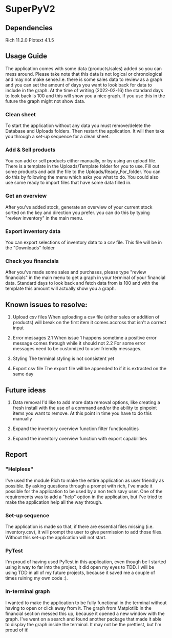 # SuperPyV2

## Dependencies

Rich 11.2.0
Plotext 4.1.5

## Usage Guide

The application comes with some data (products/sales) added so you can mess around. Please take note that this data is not logical or chronological and may not make sense.I.e. there is some sales data to review as a graph and you can set the amount of days you want to look back for data to include in the graph. At the time of writing (2022-02-16) the standard days to look back is 100 and this will show you a nice graph. If you use this in the future the graph might not show data.

### Clean sheet

To start the application without any data you must remove/delete the Database and Uploads folders. Then restart the application. It will then take you through a set-up sequence for a clean sheet.

### Add & Sell products

You can add or sell products either manually, or by using an upload file. There is a template in the Uploads/Template folder for you to use. Fill out some products and add the file to the Uploads/Ready_For_folder. You can do this by following the menu which asks you what to do. You could also use some ready to import files that have some data filled in.

### Get an overview

After you've added stock, generate an overview of your current stock sorted on the key and direction you prefer. you can do this by typing "review inventory" in the main menu.

### Export inventory data

You can export selections of inventory data to a csv file. This file will be in the "Downloads" folder

### Check you financials

After you've made some sales and purchases, please type "review financials" in the main menu to get a graph in your terminal of your financial data. Standard days to look back and fetch data from is 100 and with the template this amount will actually show you a graph. 

## Known issues to resolve:

1. Upload csv files
When uploading a csv file (either sales or addition of products) will break on the first item it comes accross that isn't a correct input

2. Error messages
2.1 When issue 1 happens sometime a positive error message comes through while it should not
2.2 For some error messages need to be customized to user friendly messages.

3. Styling
The terminal styling is not consistent yet

4. Export csv file
The export file will be appended to if it is extracted on the same day

## Future ideas

1. Data removal
I'd like to add more data removal options, like creating a fresh install with the use of a command and/or the ability to pinpoint items you want to remove. At this point in time you have to do this manually

2. Expand the inventory overview function filter functionalities

3. Expand the inventory overview function with export capabilities


## Report

### "Helpless"

I've used the module Rich to make the entire application as user friendly as possible. By asking questions through a prompt with rich, I've made it possible for the application to be used by a non tech savy user. One of the requirements was to add a "help" option in the application, but I've tried to make the application help all the way through.

### Set-up sequence

The application is made so that, if there are essential files missing (i.e. inventory.csv), it will prompt the user to give permission to add those files. Without this set-up the application will not start.

### PyTest

I'm proud of having used PyTest in this application, even though be I started using it way to far into the project, it did open my eyes to TDD. I will be using TDD in all of my future projects, because it saved me a couple of times ruining my own code :).

### In-terminal graph

I wanted to make the application to be fully functional in the terminal without having to open or click away from it. The graph from Matplotlib in the financial section messed this up, because it opened a new window with the graph. I've went on a search and found another package that made it able to display the graph inside the terminal. It may not be the prettiest, but I'm proud of it!



